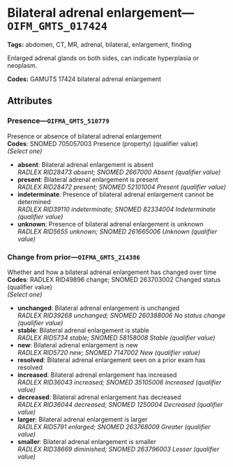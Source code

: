 # Bilateral adrenal enlargement—`OIFM_GMTS_017424`

**Tags:** abdomen, CT, MR, adrenal, bilateral, enlargement, finding

Enlarged adrenal glands on both sides, can indicate hyperplasia or neoplasm.

**Codes:** GAMUTS 17424 bilateral adrenal enlargement

## Attributes

### Presence—`OIFMA_GMTS_510779`

Presence or absence of bilateral adrenal enlargement  
**Codes**: SNOMED 705057003 Presence (property) (qualifier value)  
*(Select one)*

- **absent**: Bilateral adrenal enlargement is absent  
_RADLEX RID28473 absent; SNOMED 2667000 Absent (qualifier value)_
- **present**: Bilateral adrenal enlargement is present  
_RADLEX RID28472 present; SNOMED 52101004 Present (qualifier value)_
- **indeterminate**: Presence of bilateral adrenal enlargement cannot be determined  
_RADLEX RID39110 indeterminate; SNOMED 82334004 Indeterminate (qualifier value)_
- **unknown**: Presence of bilateral adrenal enlargement is unknown  
_RADLEX RID5655 unknown; SNOMED 261665006 Unknown (qualifier value)_

### Change from prior—`OIFMA_GMTS_214386`

Whether and how a bilateral adrenal enlargement has changed over time  
**Codes**: RADLEX RID49896 change; SNOMED 263703002 Changed status (qualifier value)  
*(Select one)*

- **unchanged**: Bilateral adrenal enlargement is unchanged  
_RADLEX RID39268 unchanged; SNOMED 260388006 No status change (qualifier value)_
- **stable**: Bilateral adrenal enlargement is stable  
_RADLEX RID5734 stable; SNOMED 58158008 Stable (qualifier value)_
- **new**: Bilateral adrenal enlargement is new  
_RADLEX RID5720 new; SNOMED 7147002 New (qualifier value)_
- **resolved**: Bilateral adrenal enlargement seen on a prior exam has resolved  
- **increased**: Bilateral adrenal enlargement has increased  
_RADLEX RID36043 increased; SNOMED 35105006 Increased (qualifier value)_
- **decreased**: Bilateral adrenal enlargement has decreased  
_RADLEX RID36044 decreased; SNOMED 1250004 Decreased (qualifier value)_
- **larger**: Bilateral adrenal enlargement is larger  
_RADLEX RID5791 enlarged; SNOMED 263768009 Greater (qualifier value)_
- **smaller**: Bilateral adrenal enlargement is smaller  
_RADLEX RID38669 diminished; SNOMED 263796003 Lesser (qualifier value)_